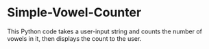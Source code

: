 # Simple-Vowel-Counter
This Python code takes a user-input string and counts the number of vowels in it, then displays the count to the user.
